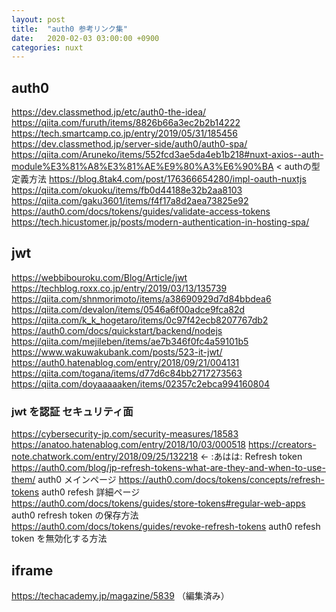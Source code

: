 ```yaml
---
layout: post
title:  "auth0 参考リンク集"
date:   2020-02-03 03:00:00 +0900
categories: nuxt
---
```


## auth0
https://dev.classmethod.jp/etc/auth0-the-idea/
https://qiita.com/furuth/items/8826b66a3ec2b2b14222
https://tech.smartcamp.co.jp/entry/2019/05/31/185456
https://dev.classmethod.jp/server-side/auth0/auth0-spa/
https://qiita.com/Aruneko/items/552fcd3ae5da4eb1b218#nuxt-axios--auth-module%E3%81%A8%E3%81%AE%E9%80%A3%E6%90%BA < authの型定義方法
https://blog.8tak4.com/post/176366654280/impl-oauth-nuxtjs
https://qiita.com/okuoku/items/fb0d44188e32b2aa8103
https://qiita.com/gaku3601/items/f4f17a8d2aea73825e92
https://auth0.com/docs/tokens/guides/validate-access-tokens
https://tech.hicustomer.jp/posts/modern-authentication-in-hosting-spa/

## jwt
https://webbibouroku.com/Blog/Article/jwt
https://techblog.roxx.co.jp/entry/2019/03/13/135739
https://qiita.com/shnmorimoto/items/a38690929d7d84bbdea6
https://qiita.com/devalon/items/0546a6f00adce9fca82d
https://qiita.com/k_k_hogetaro/items/0c97f42ecb8207767db2
https://auth0.com/docs/quickstart/backend/nodejs
https://qiita.com/mejileben/items/ae7b346f0fc4a59101b5
https://www.wakuwakubank.com/posts/523-it-jwt/
https://auth0.hatenablog.com/entry/2018/09/21/004131
https://qiita.com/togana/items/d77d6c84bb2717273563
https://qiita.com/doyaaaaaken/items/02357c2ebca994160804

### jwt を認証 セキュリティ面
https://cybersecurity-jp.com/security-measures/18583
https://anatoo.hatenablog.com/entry/2018/10/03/000518
https://creators-note.chatwork.com/entry/2018/09/25/132218 <- :あはは:
Refresh token
https://auth0.com/blog/jp-refresh-tokens-what-are-they-and-when-to-use-them/ auth0 メインページ
https://auth0.com/docs/tokens/concepts/refresh-tokens auth0 refesh 詳細ページ
https://auth0.com/docs/tokens/guides/store-tokens#regular-web-apps auth0 refresh token の保存方法
https://auth0.com/docs/tokens/guides/revoke-refresh-tokens auth0 refesh token を無効化する方法

## iframe
https://techacademy.jp/magazine/5839 （編集済み） 
